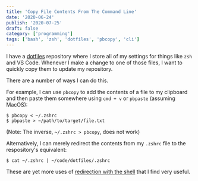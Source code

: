 ```yaml
---
title: 'Copy File Contents From The Command Line'
date: '2020-06-24'
publish: '2020-07-25'
draft: false
category: ['programming']
tags: ['bash', 'zsh', 'dotfiles', 'pbcopy', 'cli']
---
```


I have a [dotfiles](https://github.com/stephencweiss/dotfiles) repository where I store all of my settings for things like `zsh` and VS Code. Whenever I make a change to one of those files, I want to quickly copy them to update my repository.

There are a number of ways I can do this.

For example, I can use `pbcopy` to add the contents of a file to my clipboard and then paste them somewhere using `cmd + v` or `pbpaste` (assuming MacOS):

```shell
$ pbcopy < ~/.zshrc
$ pbpaste > ~/path/to/target/file.txt
```

(Note: The inverse, `~/.zshrc > pbcopy`, does not work)

Alternatively, I can merely redirect the contents from my `.zshrc` file to the respository's equivalent:

```shell
$ cat ~/.zshrc | ~/code/dotfiles/.zshrc
```

These are yet more uses of [redirection with the shell](angled-brackets-bash-scripting/) that I find very useful.
